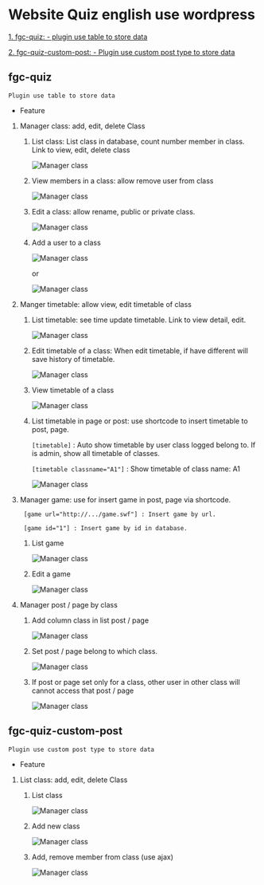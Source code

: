 # Website Quiz english use wordpress

[1. fgc-quiz: - plugin use table to store data](#fgc-quiz)

[2. fgc-quiz-custom-post: - Plugin use custom post type to store data](#fgc-quiz-custom-post)

## fgc-quiz

    Plugin use table to store data

* Feature

1. Manager class: add, edit, delete Class
    1. List class: List class in database, count number member in class. Link to view, edit, delete class

        ![Manager class](/fgc-quiz/doc/images/Capture1.PNG)

    1. View members in a class: allow remove user from class

        ![Manager class](/fgc-quiz/doc/images/Capture2.PNG)

    1. Edit a class: allow rename, public or private class.

        ![Manager class](/fgc-quiz/doc/images/edit-class.gif)

    1. Add a user to a class

        ![Manager class](/fgc-quiz/doc/images/add-member.gif)

        or

        ![Manager class](/fgc-quiz/doc/images/edit-user.gif)

1. Manger timetable: allow view, edit timetable of class
    1. List timetable: see time update timetable. Link to view detail, edit.

        ![Manager class](/fgc-quiz/doc/images/timetable1.PNG)

    1. Edit timetable of a class: When edit timetable, if have different will save history of timetable.

        ![Manager class](/fgc-quiz/doc/images/edit-timetable.gif)

    1. View timetable of a class

        ![Manager class](/fgc-quiz/doc/images/timetable3.PNG)

    1. List timetable in page or post: use shortcode to insert timetable to post, page.

        ```[timetable]``` : Auto show timetable by user class logged belong to. If is admin, show all timetable of classes.

        ```[timetable classname="A1"]``` : Show timetable of class name: A1

        ![Manager class](/fgc-quiz/doc/images/timetable4.PNG)

1. Manager game: use for insert game in post, page via shortcode.

        [game url="http://.../game.swf"] : Insert game by url.

        [game id="1"] : Insert game by id in database.

    1. List game

        ![Manager class](/fgc-quiz/doc/images/game1.PNG)

    1. Edit a game

        ![Manager class](/fgc-quiz/doc/images/edit-game.gif)

1. Manager post / page by class
    1. Add column class in list post / page

        ![Manager class](/fgc-quiz/doc/images/post.png)

    1. Set post / page belong to which class.

        ![Manager class](/fgc-quiz/doc/images/post2.png)

    1. If post or page set only for a class, other user in other class will cannot access that post / page

        ![Manager class](/fgc-quiz/doc/images/post3.PNG)

## fgc-quiz-custom-post

    Plugin use custom post type to store data

* Feature

1. List class: add, edit, delete Class
    1. List class

        ![Manager class](/fgc-quiz/doc/images/class-post1.PNG)

    1. Add new class

        ![Manager class](/fgc-quiz/doc/images/add-class-post.gif)

    1. Add, remove member from class (use ajax)

        ![Manager class](/fgc-quiz/doc/images/add-use.gif)
